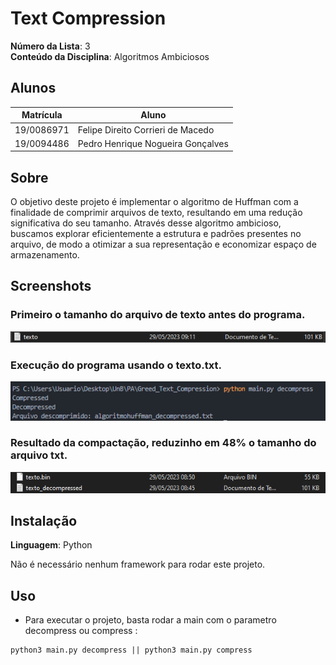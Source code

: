 

# Text Compression

**Número da Lista**: 3<br>
**Conteúdo da Disciplina**: Algoritmos Ambiciosos<br>

## Alunos
|Matrícula | Aluno |
| -- | -- |
| 19/0086971 | Felipe Direito Corrieri de Macedo |
| 19/0094486  |  Pedro Henrique Nogueira Gonçalves |

## Sobre 
O objetivo deste projeto é implementar o algoritmo de Huffman com a finalidade de comprimir arquivos de texto, resultando em uma redução significativa do seu tamanho. Através desse algoritmo ambicioso, buscamos explorar eficientemente a estrutura e padrões presentes no arquivo, de modo a otimizar a sua representação e economizar espaço de armazenamento.

## Screenshots
### Primeiro o tamanho do arquivo de texto antes do programa.<br> 
![alt text](https://github.com/projeto-de-algoritmos/Greed_Text_Compression/blob/main/assets/texto1.png)
### Execução do programa usando o texto.txt. 
![alt text](https://github.com/projeto-de-algoritmos/Greed_Text_Compression/blob/main/assets/texto2.png)
### Resultado da compactação, reduzinho em 48% o tamanho do arquivo txt.
![alt text](https://github.com/projeto-de-algoritmos/Greed_Text_Compression/blob/main/assets/texto3.png)



## Instalação 
**Linguagem**: Python <br>


Não é necessário nenhum framework para rodar este projeto.

## Uso 

- Para executar o projeto, basta rodar a main com o parametro decompress ou compress :

```
python3 main.py decompress || python3 main.py compress
```





